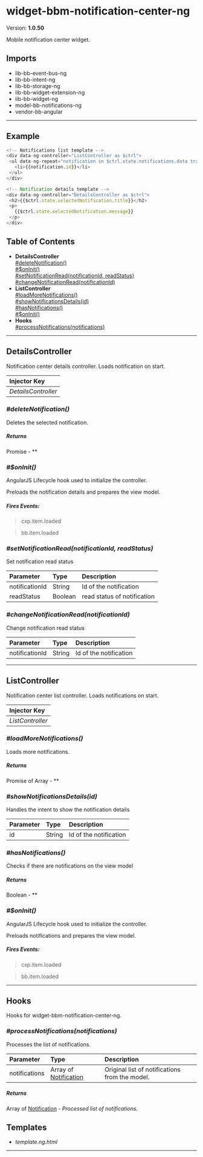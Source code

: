 # widget-bbm-notification-center-ng


Version: **1.0.50**

Mobile notification center widget.

## Imports

* lib-bb-event-bus-ng
* lib-bb-intent-ng
* lib-bb-storage-ng
* lib-bb-widget-extension-ng
* lib-bb-widget-ng
* model-bb-notifications-ng
* vendor-bb-angular

---

## Example

```javascript
<!-- Notifications list template -->
<div data-ng-controller="ListController as $ctrl">
 <ul data-ng-repeat="notification in $ctrl.state.notifications.data track by notification.id">
   <li>{{notification.id}}</li>
 </ul>
</div>

<!-- Notification details template -->
<div data-ng-controller="DetailsController as $ctrl">
 <h2>{{$ctrl.state.selectedNotification.title}}</h2>
 <p>
   {{$ctrl.state.selectedNotification.message}}
 </p>
</div>
```

## Table of Contents
- **DetailsController**<br/>    <a href="#DetailsController_deleteNotification">#deleteNotification()</a><br/>    <a href="#DetailsController_$onInit">#$onInit()</a><br/>    <a href="#DetailsController_setNotificationRead">#setNotificationRead(notificationId, readStatus)</a><br/>    <a href="#DetailsController_changeNotificationRead">#changeNotificationRead(notificationId)</a><br/>
- **ListController**<br/>    <a href="#ListController_loadMoreNotifications">#loadMoreNotifications()</a><br/>    <a href="#ListController_showNotificationsDetails">#showNotificationsDetails(id)</a><br/>    <a href="#ListController_hasNotifications">#hasNotifications()</a><br/>    <a href="#ListController_$onInit">#$onInit()</a><br/>
- **Hooks**<br/>    <a href="#Hooks_processNotifications">#processNotifications(notifications)</a><br/>

---

## DetailsController

Notification center details controller.
Loads notification on start.

| Injector Key |
| :-- |
| *DetailsController* |


### <a name="DetailsController_deleteNotification"></a>*#deleteNotification()*

Deletes the selected notification.

##### Returns

Promise - **

### <a name="DetailsController_$onInit"></a>*#$onInit()*

AngularJS Lifecycle hook used to initialize the controller.

Preloads the notification details and prepares the view model.

##### Fires Events:

> cxp.item.loaded

> bb.item.loaded


### <a name="DetailsController_setNotificationRead"></a>*#setNotificationRead(notificationId, readStatus)*

Set notification read status

| Parameter | Type | Description |
| :-- | :-- | :-- |
| notificationId | String | Id of the notification |
| readStatus | Boolean | read status of notification |

### <a name="DetailsController_changeNotificationRead"></a>*#changeNotificationRead(notificationId)*

Change notification read status

| Parameter | Type | Description |
| :-- | :-- | :-- |
| notificationId | String | Id of the notification |

---

## ListController

Notification center list controller.
Loads notifications on start.

| Injector Key |
| :-- |
| *ListController* |


### <a name="ListController_loadMoreNotifications"></a>*#loadMoreNotifications()*

Loads more notifications.

##### Returns

Promise of Array - **

### <a name="ListController_showNotificationsDetails"></a>*#showNotificationsDetails(id)*

Handles the intent to show the notification details


| Parameter | Type | Description |
| :-- | :-- | :-- |
| id | String | Id of the notification |

### <a name="ListController_hasNotifications"></a>*#hasNotifications()*

Checks if there are notifications on the view model

##### Returns

Boolean - **

### <a name="ListController_$onInit"></a>*#$onInit()*

AngularJS Lifecycle hook used to initialize the controller.

Preloads notifications and prepares the view model.

##### Fires Events:

> cxp.item.loaded

> bb.item.loaded


---

## Hooks

Hooks for widget-bbm-notification-center-ng.

### <a name="Hooks_processNotifications"></a>*#processNotifications(notifications)*

Processes the list of notifications.

| Parameter | Type | Description |
| :-- | :-- | :-- |
| notifications | Array of [Notification](model-bb-notifications-ng.html#Notification) | Original list of notifications from the model. |

##### Returns

Array of [Notification](model-bb-notifications-ng.html#Notification) - *Processed list of notifications.*

## Templates

* *template.ng.html*

---
